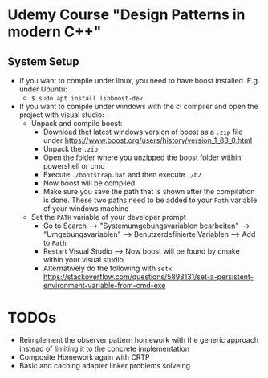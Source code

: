 # Udemy Course "Design Patterns in modern C++"

## System Setup
+ If you want to compile under linux, you need to have boost installed. E.g. under Ubuntu:
	- `$ sudo apt install libboost-dev`
+ If you want to compile under windows with the cl compiler and open the project with visual studio:
	- Unpack and compile boost:
		* Download thet latest windows version of boost as a `.zip` file under https://www.boost.org/users/history/version_1_83_0.html
		* Unpack the `.zip`
		* Open the folder where you unzipped the boost folder within powershell or cmd
		* Execute `./bootstrap.bat` and then execute `./b2`
		* Now boost will be compiled
		* Make sure you save the path that is shown after the compilation is done. These two paths need to be added to your `Path` variable of your windows machine
	- Set the `PATH` variable of your developer prompt
		* Go to Search --> "Systemumgebungsvariablen bearbeiten" --> "Umgebungsvariablen" --> Benutzerdefinierte Variablen --> Add to `Path`
		* Restart Visual Studio --> Now boost will be found by cmake within your visual studio
		* Alternatively do the following with `setx`: https://stackoverflow.com/questions/5898131/set-a-persistent-environment-variable-from-cmd-exe

# TODOs
+ Reimplement the observer pattern homework with the generic approach instead of limiting it to the concrete implementation
+ Composite Homework again with CRTP
+ Basic and caching adapter linker problems solveing